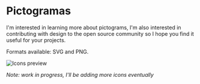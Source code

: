 # Pictogramas
I'm interested in learning more about pictograms, I'm also interested in contributing with design to the open source community so I hope you find it useful for your projects.

Formats available: SVG and PNG.

![Icons preview](https://raw.githubusercontent.com/adrianmg/pictogramas/master/Preview.png)

*Note: work in progress, I'll be adding more icons eventually*
